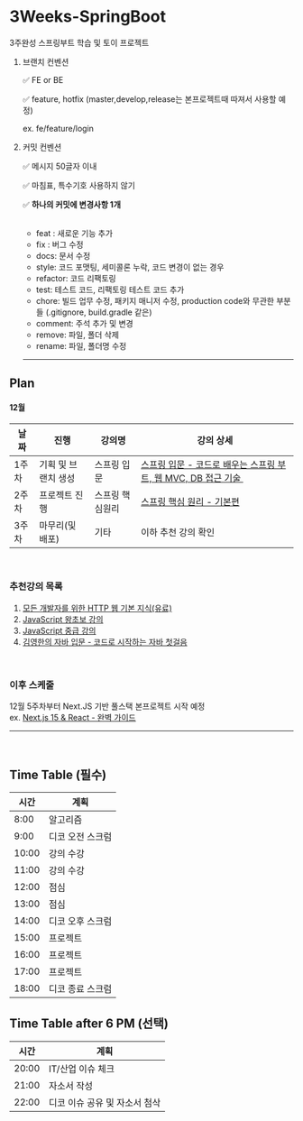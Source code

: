# 3Weeks-SpringBoot
3주완성 스프링부트 학습 및 토이 프로젝트 

1. 브랜치 컨벤션

    :white_check_mark: FE or BE
    
    :white_check_mark: feature, hotfix (master,develop,release는 본프로젝트때 따져서 사용할 예정)
   <br>
   
    ex. fe/feature/login
    
2. 커밋 컨벤션
   
    :white_check_mark: 메시지 50글자 이내
   
    :white_check_mark: 마침표, 특수기호 사용하지 않기
   
    :white_check_mark: **하나의 커밋에 변경사항 1개**
      
    <br>

     
    - feat : 새로운 기능 추가
    - fix : 버그 수정
    - docs: 문서 수정
    - style: 코드 포맷팅, 세미콜론 누락, 코드 변경이 없는 경우
    - refactor: 코드 리팩토링
    - test: 테스트 코드, 리팩토링 테스트 코드 추가
    - chore: 빌드 업무 수정, 패키지 매니저 수정, production code와 무관한 부분들 (.gitignore, build.gradle 같은)
    - comment: 주석 추가 및 변경
    - remove: 파일, 폴더 삭제
    - rename: 파일, 폴더명 수정

   -------

## Plan 
#### 12월
|날짜|진행|강의명|강의 상세|
|---|---|---|---|
|1주차|기획 및 브랜치 생성|스프링 입문|[스프링 입문 - 코드로 배우는 스프링 부트, 웹 MVC, DB 접근 기술 ](https://www.inflearn.com/course/%EC%8A%A4%ED%94%84%EB%A7%81-%EC%9E%85%EB%AC%B8-%EC%8A%A4%ED%94%84%EB%A7%81%EB%B6%80%ED%8A%B8)|
|2주차|프로젝트 진행|스프링 핵심원리|[스프링 핵심 원리 - 기본편](https://www.inflearn.com/course/%EC%8A%A4%ED%94%84%EB%A7%81-%ED%95%B5%EC%8B%AC-%EC%9B%90%EB%A6%AC-%EA%B8%B0%EB%B3%B8%ED%8E%B8)|
|3주차|마무리(및 배포)|기타|이하 추천 강의 확인|

<br>

### 추천강의 목록
1. [모든 개발자를 위한 HTTP 웹 기본 지식(유료)](https://www.inflearn.com/course/http-%EC%9B%B9-%EB%84%A4%ED%8A%B8%EC%9B%8C%ED%81%AC)
2. [JavaScript 왕초보 강의](https://www.youtube.com/playlist?list=PLZKTXPmaJk8JDicsOyY2cTcwXmBa-ZceI)
3. [JavaScript 중급 강의](https://www.youtube.com/watch?v=4_WLS9Lj6n4&t=3s)
4. [김영한의 자바 입문 - 코드로 시작하는 자바 첫걸음](https://www.inflearn.com/course/%EA%B9%80%EC%98%81%ED%95%9C%EC%9D%98-%EC%9E%90%EB%B0%94-%EC%9E%85%EB%AC%B8)

<br>

### 이후 스케줄 
12월 5주차부터 Next.JS 기반 풀스택 본프로젝트 시작 예정
<br>
ex. [Next.js 15 & React - 완벽 가이드](https://www.udemy.com/course/nextjs-react-incl-two-paths/?couponCode=CMCPSALE24)
<br>
<hr>
<br>

## Time Table (필수)

| 시간 | 계획 |
|---|---|
|8:00|알고리즘|
|9:00|디코 오전 스크럼|
|10:00|강의 수강|
|11:00|강의 수강|
|12:00|점심|
|13:00|점심|
|14:00|디코 오후 스크럼|
|15:00|프로젝트|
|16:00|프로젝트|
|17:00|프로젝트|
|18:00|디코 종료 스크럼|

## Time Table after 6 PM (선택)
| 시간 | 계획 |
|---|---|
|20:00|IT/산업 이슈 체크|
|21:00|자소서 작성|
|22:00|디코 이슈 공유 및 자소서 첨삭|

